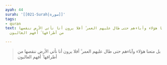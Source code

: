 ```yaml
---
ayah: 44
surah: '[[021-Surah|سورة]]'
tags:
- quran
text: بل متعنا هؤلاء وآباءهم حتى طال عليهم العمر ۗ أفلا يرون أنا نأتي الأرض ننقصها
  من أطرافها ۚ أفهم الغالبون

---
```

> بل متعنا هؤلاء وآباءهم حتى طال عليهم العمر ۗ أفلا يرون أنا نأتي الأرض ننقصها من أطرافها ۚ أفهم الغالبون

